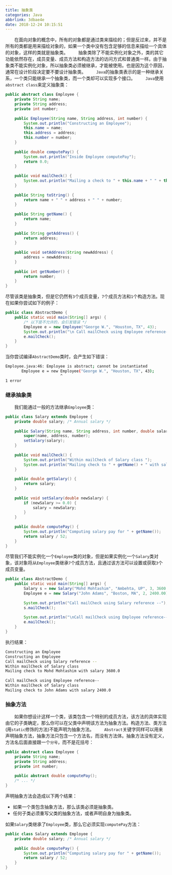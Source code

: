 ```yaml
---
title: 抽象类
categories: Java
abbrlink: 3dbae4e
date: 2018-12-24 10:15:51
---
```

&emsp;&emsp;在面向对象的概念中，所有的对象都是通过类来描绘的；但是反过来，并不是所有的类都是用来描绘对象的，如果一个类中没有包含足够的信息来描绘一个具体的对象，这样的类就是抽象类。
&emsp;&emsp;抽象类除了不能实例化对象之外，类的其它功能依然存在，成员变量、成员方法和构造方法的访问方式和普通类一样。由于抽象类不能实例化对象，所以抽象类必须被继承，才能被使用。也是因为这个原因，通常在设计阶段决定要不要设计抽象类。
&emsp;&emsp;`Java`的抽象类表示的是一种继承关系，一个类只能继承一个抽象类，而一个类却可以实现多个接口。
&emsp;&emsp;`Java`使用`abstract class`来定义抽象类：

``` java
public abstract class Employee {
    private String name;
    private String address;
    private int number;
​
    public Employee(String name, String address, int number) {
        System.out.println("Constructing an Employee");
        this.name = name;
        this.address = address;
        this.number = number;
    }
​
    public double computePay() {
        System.out.println("Inside Employee computePay");
        return 0.0;
    }
​
    public void mailCheck() {
        System.out.println("Mailing a check to " + this.name + " " + this.address);
    }
​
    public String toString() {
        return name + " " + address + " " + number;
    }
​
    public String getName() {
        return name;
    }
​
    public String getAddress() {
        return address;
    }
​
    public void setAddress(String newAddress) {
        address = newAddress;
    }
​
    public int getNumber() {
        return number;
    }
}
```

尽管该类是抽象类，但是它仍然有`3`个成员变量，`7`个成员方法和`1`个构造方法。现在如果你尝试如下的例子：

``` java
public class AbstractDemo {
    public static void main(String[] args) {
        /* 以下是不允许的，会引发错误 */
        Employee e = new Employee("George W.", "Houston, TX", 43);
        System.out.println("\n Call mailCheck using Employee reference--");
        e.mailCheck();
    }
}
```

当你尝试编译`AbstractDemo`类时，会产生如下错误：

``` bash
Employee.java:46: Employee is abstract; cannot be instantiated
       Employee e = new Employee("George W.", "Houston, TX", 43);
                        ^
1 error
```

### 继承抽象类

&emsp;&emsp;我们能通过一般的方法继承`Employee`类：

``` java
public class Salary extends Employee {
    private double salary; /* Annual salary */
​
    public Salary(String name, String address, int number, double salary) {
        super(name, address, number);
        setSalary(salary);
    }
​
    public void mailCheck() {
        System.out.println("Within mailCheck of Salary class ");
        System.out.println("Mailing check to " + getName() + " with salary " + salary);
    }
​
    public double getSalary() {
        return salary;
    }
​
    public void setSalary(double newSalary) {
        if (newSalary >= 0.0) {
            salary = newSalary;
        }
    }
​
    public double computePay() {
        System.out.println("Computing salary pay for " + getName());
        return salary / 52;
    }
}
```

尽管我们不能实例化一个`Employee`类的对象，但是如果实例化一个`Salary`类对象，该对象将从`Employee`类继承`7`个成员方法，且通过该方法可以设置或获取`3`个成员变量。

``` java
public class AbstractDemo {
    public static void main(String[] args) {
        Salary s = new Salary("Mohd Mohtashim", "Ambehta, UP", 3, 3600.00);
        Employee e = new Salary("John Adams", "Boston, MA", 2, 2400.00);
​
        System.out.println("Call mailCheck using Salary reference --");
        s.mailCheck();
​
        System.out.println("\nCall mailCheck using Employee reference--");
        e.mailCheck();
    }
}
```

执行结果：

``` bash
Constructing an Employee
Constructing an Employee
Call mailCheck using Salary reference --
Within mailCheck of Salary class
Mailing check to Mohd Mohtashim with salary 3600.0
​
Call mailCheck using Employee reference--
Within mailCheck of Salary class
Mailing check to John Adams with salary 2400.0
```

### 抽象方法

&emsp;&emsp;如果你想设计这样一个类，该类包含一个特别的成员方法，该方法的具体实现由它的子类确定，那么你可以在父类中声明该方法为抽象方法。构造方法、类方法(用`static`修饰的方法)不能声明为抽象方法。
&emsp;&emsp;`Abstract`关键字同样可以用来声明抽象方法，抽象方法只包含一个方法名，而没有方法体。抽象方法没有定义，方法名后面直接跟一个`分号`，而不是花括号：

``` java
public abstract class Employee {
    private String name;
    private String address;
    private int number;
​
    public abstract double computePay();
    /* ... */
}
```

声明抽象方法会造成以下两个结果：

- 如果一个类包含抽象方法，那么该类必须是抽象类。
- 任何子类必须重写父类的抽象方法，或者声明自身为抽象类。

如果`Salary`类继承了`Employee`类，那么它必须实现`computePay`方法：

``` java
public class Salary extends Employee {
    private double salary; /* Annual salary */
​
    public double computePay() {
        System.out.println("Computing salary pay for " + getName());
        return salary / 52;
    }
}
```